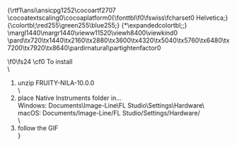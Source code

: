 {\rtf1\ansi\ansicpg1252\cocoartf2707
\cocoatextscaling0\cocoaplatform0{\fonttbl\f0\fswiss\fcharset0 Helvetica;}
{\colortbl;\red255\green255\blue255;}
{\*\expandedcolortbl;;}
\margl1440\margr1440\vieww11520\viewh8400\viewkind0
\pard\tx720\tx1440\tx2160\tx2880\tx3600\tx4320\tx5040\tx5760\tx6480\tx7200\tx7920\tx8640\pardirnatural\partightenfactor0

\f0\fs24 \cf0 To install \
\
1. unzip FRUITY-NILA-10.0.0\
\
2. place Native Instruments folder in... \
Windows: Documents\\Image-Line\\FL Studio\\Settings\\Hardware\\\
macOS: Documents/Image-Line/FL Studio/Settings/Hardware/\
\
3. follow the GIF\
}